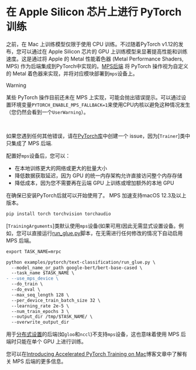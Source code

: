 <!--Copyright 2022 The HuggingFace Team. All rights reserved.
Licensed under the Apache License, Version 2.0 (the "License"); you may not use this file except in compliance with
the License. You may obtain a copy of the License at
http://www.apache.org/licenses/LICENSE-2.0
Unless required by applicable law or agreed to in writing, software distributed under the License is distributed on
an "AS IS" BASIS, WITHOUT WARRANTIES OR CONDITIONS OF ANY KIND, either express or implied. See the License for the
⚠️ Note that this file is in Markdown but contain specific syntax for our doc-builder (similar to MDX) that may not be
rendered properly in your Markdown viewer.
-->

# 在 Apple Silicon 芯片上进行 PyTorch 训练

之前，在 Mac 上训练模型仅限于使用 CPU 训练。不过随着PyTorch v1.12的发布，您可以通过在 Apple Silicon 芯片的 GPU 上训练模型来显著提高性能和训练速度。这是通过将 Apple 的 Metal 性能着色器 (Metal Performance Shaders, MPS) 作为后端集成到PyTorch中实现的。[MPS后端](https://pytorch.org/docs/stable/notes/mps.html) 将 PyTorch 操作视为自定义的 Metal 着色器来实现，并将对应模块部署到`mps`设备上。

> [!WARNING]
> 某些 PyTorch 操作目前还未在 MPS 上实现，可能会抛出错误提示。可以通过设置环境变量`PYTORCH_ENABLE_MPS_FALLBACK=1`来使用CPU内核以避免这种情况发生（您仍然会看到一个`UserWarning`）。
>
> <br>
>
> 如果您遇到任何其他错误，请在[PyTorch库](https://github.com/pytorch/pytorch/issues)中创建一个 issue，因为[`Trainer`]类中只集成了 MPS 后端.

配置好`mps`设备后，您可以：

* 在本地训练更大的网络或更大的批量大小
* 降低数据获取延迟，因为 GPU 的统一内存架构允许直接访问整个内存存储
* 降低成本，因为您不需要再在云端 GPU 上训练或增加额外的本地 GPU

在确保已安装PyTorch后就可以开始使用了。 MPS 加速支持macOS 12.3及以上版本。

```bash
pip install torch torchvision torchaudio
```

[`TrainingArguments`]类默认使用`mps`设备(如果可用)因此无需显式设置设备。例如，您可以直接运行[run_glue.py](https://github.com/huggingface/transformers/blob/main/examples/pytorch/text-classification/run_glue.py)脚本，在无需进行任何修改的情况下自动启用 MPS 后端。

```diff
export TASK_NAME=mrpc

python examples/pytorch/text-classification/run_glue.py \
  --model_name_or_path google-bert/bert-base-cased \
  --task_name $TASK_NAME \
- --use_mps_device \
  --do_train \
  --do_eval \
  --max_seq_length 128 \
  --per_device_train_batch_size 32 \
  --learning_rate 2e-5 \
  --num_train_epochs 3 \
  --output_dir /tmp/$TASK_NAME/ \
  --overwrite_output_dir
```

用于[分布式设置](https://pytorch.org/docs/stable/distributed.html#backends)的后端(如`gloo`和`nccl`)不支持`mps`设备，这也意味着使用 MPS 后端时只能在单个 GPU 上进行训练。

您可以在[Introducing Accelerated PyTorch Training on Mac](https://pytorch.org/blog/introducing-accelerated-pytorch-training-on-mac/)博客文章中了解有关 MPS 后端的更多信息。
